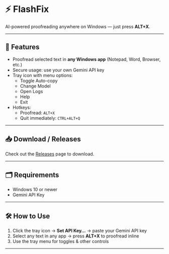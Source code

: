 # ⚡ FlashFix

AI-powered proofreading anywhere on Windows — just press **ALT+X**.

---

## 🚀 Features

- Proofread selected text in **any Windows app** (Notepad, Word, Browser, etc.)  
- Secure usage: use your own Gemini API key  
- Tray icon with menu options:  
  - Toggle Auto-copy  
  - Change Model  
  - Open Logs  
  - Help  
  - Exit  
- Hotkeys:  
  - Proofread: `ALT+X`  
  - Quit immediately: `CTRL+ALT+Q`

---

## 📥 Download / Releases

Check out the [Releases](https://github.com/Danindu05/flash-fix/releases) page to download.

---


## 🗂️ Requirements

- Windows 10 or newer  
- Gemini API Key

---


## 🛠️ How to Use

1. Click the tray icon → **Set API Key…** → paste your Gemini API key  
2. Select any text in any app → press **ALT+X** to proofread inline  
3. Use the tray menu for toggles & other controls  

---

